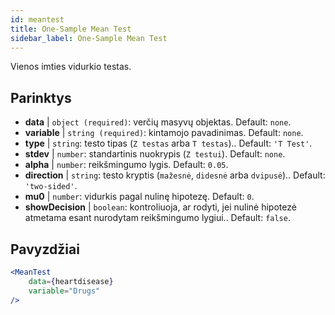 ```yaml
---
id: meantest
title: One-Sample Mean Test
sidebar_label: One-Sample Mean Test
---
```


Vienos imties vidurkio testas.

## Parinktys

* __data__ | `object (required)`: verčių masyvų objektas. Default: `none`.
* __variable__ | `string (required)`: kintamojo pavadinimas. Default: `none`.
* __type__ | `string`: testo tipas (`Z testas` arba `T testas`).. Default: `'T Test'`.
* __stdev__ | `number`: standartinis nuokrypis (`Z testui`). Default: `none`.
* __alpha__ | `number`: reikšmingumo lygis. Default: `0.05`.
* __direction__ | `string`: testo kryptis (`mažesnė`, `didesnė` arba `dvipusė`).. Default: `'two-sided'`.
* __mu0__ | `number`: vidurkis pagal nulinę hipotezę. Default: `0`.
* __showDecision__ | `boolean`: kontroliuoja, ar rodyti, jei nulinė hipotezė atmetama esant nurodytam reikšmingumo lygiui.. Default: `false`.


## Pavyzdžiai

```jsx live
<MeanTest
    data={heartdisease} 
    variable="Drugs"
/>
```
